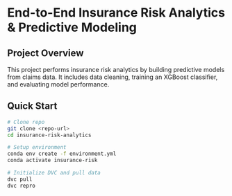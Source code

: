 # End-to-End Insurance Risk Analytics & Predictive Modeling

## Project Overview
This project performs insurance risk analytics by building predictive models from claims data. It includes data cleaning, training an XGBoost classifier, and evaluating model performance.

## Quick Start

```bash
# Clone repo
git clone <repo-url>
cd insurance-risk-analytics

# Setup environment
conda env create -f environment.yml
conda activate insurance-risk

# Initialize DVC and pull data
dvc pull
dvc repro
